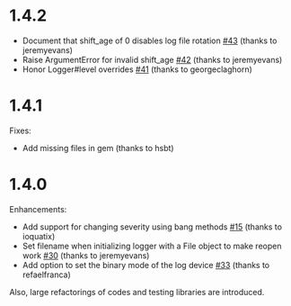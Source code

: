 # 1.4.2

* Document that shift_age of 0 disables log file rotation [#43](https://github.com/ruby/logger/pull/43) (thanks to jeremyevans)
* Raise ArgumentError for invalid shift_age [#42](https://github.com/ruby/logger/pull/42) (thanks to jeremyevans)
* Honor Logger#level overrides [#41](https://github.com/ruby/logger/pull/41) (thanks to georgeclaghorn)

# 1.4.1

Fixes:

* Add missing files in gem (thanks to hsbt)

# 1.4.0

Enhancements:

* Add support for changing severity using bang methods [#15](https://github.com/ruby/logger/pull/15) (thanks to ioquatix)
* Set filename when initializing logger with a File object to make reopen work  [#30](https://github.com/ruby/logger/pull/30) (thanks to jeremyevans)
* Add option to set the binary mode of the log device [#33](https://github.com/ruby/logger/pull/33) (thanks to refaelfranca)

Also, large refactorings of codes and testing libraries are introduced.
